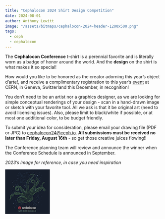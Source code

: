 ```yaml
---
title: "Cephalocon 2024 Shirt Design Competition"
date: 2024-08-01
author: Anthony Lewitt
image: "/assets/bitmaps/cephalocon-2024-header-1200x500.png"
tags:
  - ceph
  - cephalocon
---
```


The **Cephalocon Conference** t-shirt is a perennial favorite and is literally worn as a badge of honor around the world. And the **design** on the shirt is what makes it so special!

How would you like to be honored as the creator adorning this year’s object d’arte!,  and receive a complimentary registration to this year’s [event](https://events.linuxfoundation.org/cephalocon/) at CERN, in Geneva, Switzerland this December, in recognition!

You don’t need to be an artist nor a graphics designer, as we are looking for simple conceptual renderings of your design - scan in a hand-drawn image or sketch with your favorite tool.  All we ask is that it be original art (need to avoid licensing issues). Also, please limit to black/white if possible, or at most one additional color, to be budget friendly. 

To submit your idea for consideration, please email your drawing file (PDF or JPG) to cephalocon24@ceph.io.  **All submissions must be received no later than Friday, August 16th** - so get those creative juices flowing!!

The Conference planning team will review and announce the winner when the Conference Schedule is announced in September. 

*2023’s Image for reference, in case you need inspiration*

![](images/Ceph-23-TShirt-FNL-Isolated-Back.png)
